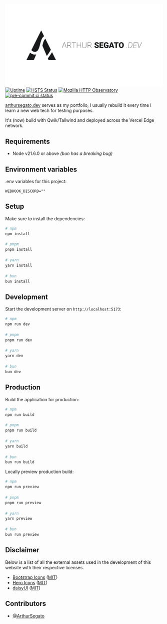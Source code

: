 [![Website](.github/assets/banner.svg)](https://arthursegato.dev)
[![Uptime](https://img.shields.io/website?url=https%3A%2F%2Farthursegato.dev)](https://img.shields.io/website?url=https%3A%2F%2Farthursegato.dev)
[![HSTS Status](https://img.shields.io/hsts/preload/arthursegato.dev)](https://img.shields.io/hsts/preload/arthursegato.dev)
[![Mozilla HTTP Observatory](https://img.shields.io/mozilla-observatory/grade/arthursegato.dev?publish)](https://img.shields.io/mozilla-observatory/grade/arthursegato.dev?publish)
[![pre-commit.ci status](https://results.pre-commit.ci/badge/github/ArthurSegato/Portfolio/main.svg)](https://results.pre-commit.ci/latest/github/ArthurSegato/Portfolio/main)

[arthursegato.dev](https://www.arthursegato.dev/) serves as my portfolio, I usually rebuild it every time I learn a new web tech for testing purposes.

It's (now) build with Qwik/Tailwind and deployed across the Vercel Edge network.

## Requirements

- Node v21.6.0 or above _(bun has a breaking bug)_

## Environment variables

.env variables for this project:

```Properties
WEBHOOK_DISCORD=""
```

## Setup

Make sure to install the dependencies:

```bash
# npm
npm install

# pnpm
pnpm install

# yarn
yarn install

# bun
bun install
```

## Development

Start the development server on `http://localhost:5173`:

```bash
# npm
npm run dev

# pnpm
pnpm run dev

# yarn
yarn dev

# bun
bun dev
```

## Production

Build the application for production:

```bash
# npm
npm run build

# pnpm
pnpm run build

# yarn
yarn build

# bun
bun run build
```

Locally preview production build:

```bash
# npm
npm run preview

# pnpm
pnpm run preview

# yarn
yarn preview

# bun
bun run preview
```

## Disclaimer

Below is a list of all the external assets used in the development of this website with their respective licenses.

- [Bootstrap Icons](https://icons.getbootstrap.com/) ([MIT](https://github.com/twbs/icons/blob/main/LICENSE))
- [Hero Icons](https://heroicons.com/) ([MIT](https://github.com/tailwindlabs/heroicons/blob/master/LICENSE))
- [daisyUI](https://daisyui.com/) ([MIT](https://github.com/saadeghi/daisyui/blob/master/LICENSE))

## Contributors

- [@ArthurSegato](https://github.com/ArthurSegato)
